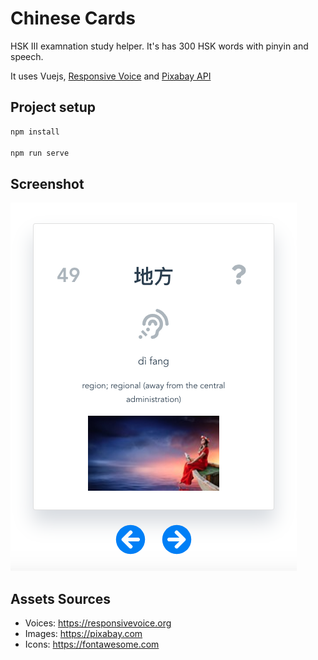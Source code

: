 # Chinese Cards

HSK III examnation study helper. It's has 300 HSK words with pinyin and speech.

It uses Vuejs, [Responsive Voice](https://responsivevoice.org) and [Pixabay API](https://pixabay.com)

## Project setup

```js
npm install

npm run serve
```

## Screenshot

![ChineseCards](screenshot.png)

## Assets Sources

- Voices: https://responsivevoice.org
- Images: https://pixabay.com
- Icons: https://fontawesome.com
